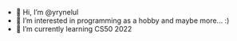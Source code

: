 - 👋 Hi, I’m @yrynelul
- 👀 I’m interested in programming as a hobby and maybe more... :)
- 🌱 I’m currently learning CS50 2022

<!---
- 💞️ I’m looking to collaborate on ...
- 📫 How to reach me ...
--->

<!---
yrynelul/yrynelul is a ✨ special ✨ repository because its `README.md` (this file) appears on your GitHub profile.
You can click the Preview link to take a look at your changes.
--->
